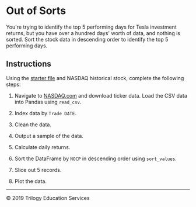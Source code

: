 # Out of Sorts

You're trying to identify the top 5 performing days for Tesla investment returns, but you have over a hundred days' worth of data, and nothing is sorted. Sort the stock data in descending order to identify the top 5 performing days.

## Instructions

Using the [starter file](Unsolved/out_of_sorts.ipynb) and NASDAQ historical stock, complete the following steps:

1. Navigate to [NASDAQ.com](https://nasdaq.com) and download ticker data. Load the CSV data into Pandas using `read_csv`.

2. Index data by `Trade DATE`.

3. Clean the data.

4. Output a sample of the data.

5. Calculate daily returns.

6. Sort the DataFrame by `NOCP` in descending order using `sort_values`.

7. Slice out 5 records.

8. Plot the data.

---
© 2019 Trilogy Education Services
